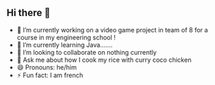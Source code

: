 ## Hi there 👋

<!--
**SourcilsFronces/SourcilsFronces** is a ✨ _special_ ✨ repository because its `README.md` (this file) appears on your GitHub profile.

Here are some ideas to get you started:

- 🔭 I’m currently working on ...
- 🌱 I’m currently learning ...
- 👯 I’m looking to collaborate on ...
- 🤔 I’m looking for help with ...
- 💬 Ask me about ...
- 📫 How to reach me: ...
- 😄 Pronouns: ...
- ⚡ Fun fact: ...
-->
- 🔭 I’m currently working on a video game project in team of 8 for a course in my engineering school !
- 🌱 I’m currently learning Java.......
- 👯 I’m looking to collaborate on nothing currently
- 💬 Ask me about how I cook my rice with curry coco chicken
- 😄 Pronouns: he/him
- ⚡ Fun fact: I am french 
